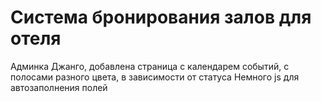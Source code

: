 # Система бронирования залов для отеля  
Админка Джанго, добавлена страница с календарем событий, с полосами разного цвета, в зависимости от статуса
Немного js для автозаполнения полей